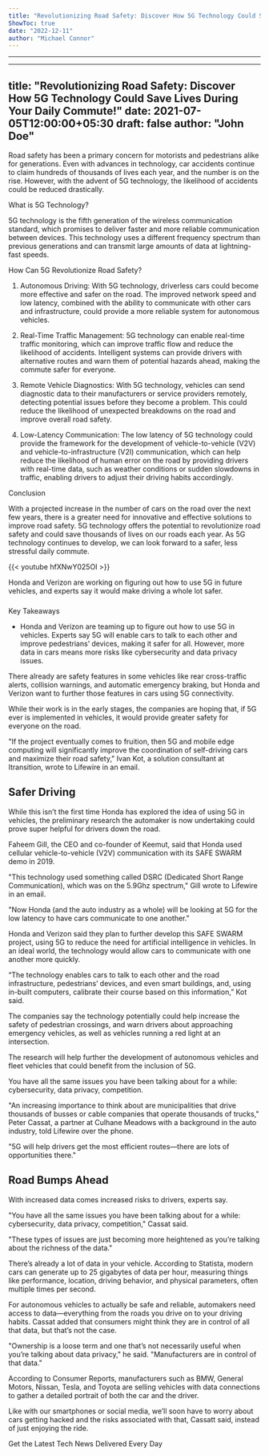```yaml
---
title: "Revolutionizing Road Safety: Discover How 5G Technology Could Save Lives During Your Daily Commute!"
ShowToc: true 
date: "2022-12-11"
author: "Michael Connor"
---
```

*****
---
title: "Revolutionizing Road Safety: Discover How 5G Technology Could Save Lives During Your Daily Commute!"
date: 2021-07-05T12:00:00+05:30
draft: false
author: "John Doe"
---

Road safety has been a primary concern for motorists and pedestrians alike for generations. Even with advances in technology, car accidents continue to claim hundreds of thousands of lives each year, and the number is on the rise. However, with the advent of 5G technology, the likelihood of accidents could be reduced drastically.

What is 5G Technology?

5G technology is the fifth generation of the wireless communication standard, which promises to deliver faster and more reliable communication between devices. This technology uses a different frequency spectrum than previous generations and can transmit large amounts of data at lightning-fast speeds.

How Can 5G Revolutionize Road Safety?

1. Autonomous Driving: With 5G technology, driverless cars could become more effective and safer on the road. The improved network speed and low latency, combined with the ability to communicate with other cars and infrastructure, could provide a more reliable system for autonomous vehicles.

2. Real-Time Traffic Management: 5G technology can enable real-time traffic monitoring, which can improve traffic flow and reduce the likelihood of accidents. Intelligent systems can provide drivers with alternative routes and warn them of potential hazards ahead, making the commute safer for everyone.

3. Remote Vehicle Diagnostics: With 5G technology, vehicles can send diagnostic data to their manufacturers or service providers remotely, detecting potential issues before they become a problem. This could reduce the likelihood of unexpected breakdowns on the road and improve overall road safety.

4. Low-Latency Communication: The low latency of 5G technology could provide the framework for the development of vehicle-to-vehicle (V2V) and vehicle-to-infrastructure (V2I) communication, which can help reduce the likelihood of human error on the road by providing drivers with real-time data, such as weather conditions or sudden slowdowns in traffic, enabling drivers to adjust their driving habits accordingly.

Conclusion

With a projected increase in the number of cars on the road over the next few years, there is a greater need for innovative and effective solutions to improve road safety. 5G technology offers the potential to revolutionize road safety and could save thousands of lives on our roads each year. As 5G technology continues to develop, we can look forward to a safer, less stressful daily commute.

{{< youtube hfXNwY025OI >}} 




Honda and Verizon are working on figuring out how to use 5G in future vehicles, and experts say it would make driving a whole lot safer. 

 
### 
Key Takeaways
 
- Honda and Verizon are teaming up to figure out how to use 5G in vehicles. Experts say 5G will enable cars to talk to each other and improve pedestrians’ devices, making it safer for all. However, more data in cars means more risks like cybersecurity and data privacy issues.

 

There already are safety features in some vehicles like rear cross-traffic alerts, collision warnings, and automatic emergency braking, but Honda and Verizon want to further those features in cars using 5G connectivity.

 

While their work is in the early stages, the companies are hoping that, if 5G ever is implemented in vehicles, it would provide greater safety for everyone on the road. 

 

"If the project eventually comes to fruition, then 5G and mobile edge computing will significantly improve the coordination of self-driving cars and maximize their road safety," Ivan Kot, a solution consultant at Itransition, wrote to Lifewire in an email. 

 
##   Safer Driving   
 

While this isn’t the first time Honda has explored the idea of using 5G in vehicles, the preliminary research the automaker is now undertaking could prove super helpful for drivers down the road. 

 

Faheem Gill, the CEO and co-founder of Keemut, said that Honda used cellular vehicle-to-vehicle (V2V) communication with its SAFE SWARM demo in 2019. 

 

"This technology used something called DSRC (Dedicated Short Range Communication), which was on the 5.9Ghz spectrum," Gill wrote to Lifewire in an email. 

 

"Now Honda (and the auto industry as a whole) will be looking at 5G for the low latency to have cars communicate to one another."

 

Honda and Verizon said they plan to further develop this SAFE SWARM project, using 5G to reduce the need for artificial intelligence in vehicles. In an ideal world, the technology would allow cars to communicate with one another more quickly.

 

“The technology enables cars to talk to each other and the road infrastructure, pedestrians’ devices, and even smart buildings, and, using in-built computers, calibrate their course based on this information,” Kot said. 

 

The companies say the technology potentially could help increase the safety of pedestrian crossings, and warn drivers about approaching emergency vehicles, as well as vehicles running a red light at an intersection. 

 

The research will help further the development of autonomous vehicles and fleet vehicles that could benefit from the inclusion of 5G.

 
You have all the same issues you have been talking about for a while: cybersecurity, data privacy, competition.
 

"An increasing importance to think about are municipalities that drive thousands of busses or cable companies that operate thousands of trucks," Peter Cassat, a partner at Culhane Meadows with a background in the auto industry, told Lifewire over the phone. 

 

"5G will help drivers get the most efficient routes—there are lots of opportunities there." 

 
##   Road Bumps Ahead  
 

With increased data comes increased risks to drivers, experts say.

 

"You have all the same issues you have been talking about for a while: cybersecurity, data privacy, competition," Cassat said. 

 

"These types of issues are just becoming more heightened as you’re talking about the richness of the data." 

 

There’s already a lot of data in your vehicle. According to Statista, modern cars can generate up to 25 gigabytes of data per hour, measuring things like performance, location, driving behavior, and physical parameters, often multiple times per second.

 

For autonomous vehicles to actually be safe and reliable, automakers need access to data—everything from the roads you drive on to your driving habits. Cassat added that consumers might think they are in control of all that data, but that’s not the case. 

 

"Ownership is a loose term and one that’s not necessarily useful when you’re talking about data privacy," he said. "Manufacturers are in control of that data."

 

According to Consumer Reports, manufacturers such as BMW, General Motors, Nissan, Tesla, and Toyota are selling vehicles with data connections to gather a detailed portrait of both the car and the driver.

 

Like with our smartphones or social media, we’ll soon have to worry about cars getting hacked and the risks associated with that, Cassatt said, instead of just enjoying the ride.

 

Get the Latest Tech News Delivered Every Day




